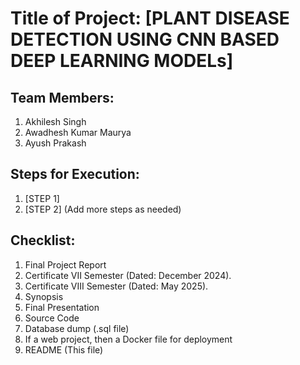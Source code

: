 # Title of Project: [PLANT DISEASE DETECTION USING CNN BASED DEEP LEARNING MODELs]

## Team Members:
1. Akhilesh Singh
2. Awadhesh Kumar Maurya
3. Ayush Prakash

## Steps for Execution:
1. [STEP 1]
2. [STEP 2]
   (Add more steps as needed)

## Checklist:
1. Final Project Report
2. Certificate VII Semester (Dated: December 2024).
3. Certificate VIII Semester (Dated: May 2025).
4. Synopsis
5. Final Presentation
6. Source Code
7. Database dump (.sql file)
8. If a web project, then a Docker file for deployment
9. README (This file)

